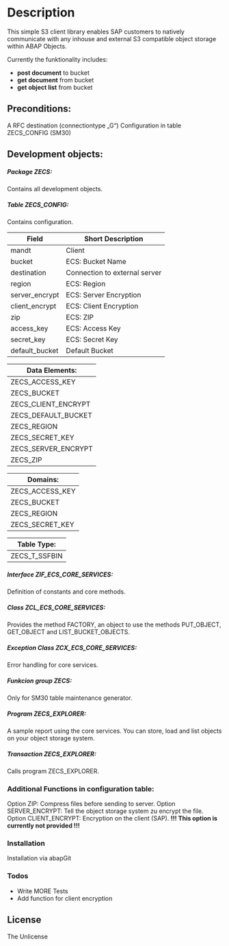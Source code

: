 # Description
This simple S3 client library enables SAP customers to natively communicate with any inhouse and external S3 compatible object storage within ABAP Objects.

Currently the funktionality includes:
* **post document** to bucket
* **get document** from bucket
* **get object list** from bucket


## Preconditions:
A RFC destination (connectiontype „G“)
Configuration in table ZECS_CONFIG (SM30)

## Development objects:
##### Package ZECS:
Contains all development objects.

##### Table ZECS_CONFIG:
Contains configuration.

| Field | Short Description | 
| ----- | ----------------- | 
| mandt | Client | 
| bucket | ECS: Bucket Name | 
| destination | Connection to external server | 
| region | ECS: Region | 
| server_encrypt | ECS: Server Encryption | 
| client_encrypt | ECS: Client Encryption | 
| zip | ECS: ZIP | 
| access_key | ECS: Access Key | 
| secret_key | ECS: Secret Key | 
| default_bucket | Default Bucket | 

| Data Elements: | 
| -------------- | 
| ZECS_ACCESS_KEY | 
| ZECS_BUCKET | 
| ZECS_CLIENT_ENCRYPT | 
| ZECS_DEFAULT_BUCKET | 
| ZECS_REGION | 
| ZECS_SECRET_KEY | 
| ZECS_SERVER_ENCRYPT | 
| ZECS_ZIP | 

| Domains: | 
| -------- | 
| ZECS_ACCESS_KEY | 
| ZECS_BUCKET | 
| ZECS_REGION | 
| ZECS_SECRET_KEY | 

| Table Type: | 
| ----------- | 
| ZECS_T_SSFBIN | 

##### Interface ZIF_ECS_CORE_SERVICES:
Definition of constants and core methods.

##### Class ZCL_ECS_CORE_SERVICES:
Provides the method FACTORY, an object to use the methods PUT_OBJECT, GET_OBJECT and LIST_BUCKET_OBJECTS.

##### Exception Class ZCX_ECS_CORE_SERVICES:
Error handling for core services.

##### Funkcion group ZECS:
Only for SM30 table maintenance generator.

##### Program ZECS_EXPLORER:
A sample report using the core services. You can store, load and list objects on your object storage system.

##### Transaction ZECS_EXPLORER:
Calls program ZECS_EXPLORER.

### Additional Functions in configuration table:
Option ZIP: Compress files before sending to server.
Option SERVER_ENCRYPT: Tell the object storage system zu encrypt the file.
Option CLIENT_ENCRYPT: Encryption on the client (SAP). **!!! This option is currently not provided !!!**

### Installation

Installation via abapGit

### Todos

 - Write MORE Tests
 - Add function for client encryption

License
----

The Unlicense
